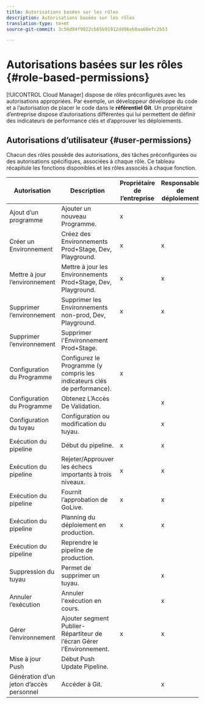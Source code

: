 ```yaml
---
title: Autorisations basées sur les rôles
description: Autorisations basées sur les rôles
translation-type: tm+mt
source-git-commit: 3c56d94f9922cb65b91912dd96eb8aa60efc2b53

---
```



# Autorisations basées sur les rôles {#role-based-permissions}

[!UICONTROL Cloud Manager] dispose de rôles préconfigurés avec les autorisations appropriées. Par exemple, un développeur développe du code et a l’autorisation de placer le code dans le **référentiel Git**. Un propriétaire d’entreprise dispose d’autorisations différentes qui lui permettent de définir des indicateurs de performance clés et d’approuver les déploiements.

## Autorisations d’utilisateur {#user-permissions}

Chacun des rôles possède des autorisations, des tâches préconfigurées ou des autorisations spécifiques, associées à chaque rôle. Ce tableau récapitule les fonctions disponibles et les rôles associés à chaque fonction.

| Autorisation | Description | Propriétaire de l’entreprise | Responsable de déploiement | Responsable de programme | Développeur |
|--- |--- |--- |--- |--- |--- |
| Ajout d’un programme | Ajouter un nouveau Programme. | x |  |  |  |
| Créer un Environnement | Créez des Environnements Prod+Stage, Dev, Playground. | x | x |  |  |
| Mettre à jour l’environnement | Mettre à jour les Environnements Prod+Stage, Dev, Playground. | x | x |  |  |
| Supprimer l’environnement | Supprimer les Environnements non-prod, Dev, Playground. | x | x |  |  |
| Supprimer l’environnement | Supprimer l&#39;Environnement Prod+Stage. |  |  |  |  |
| Configuration du Programme | Configurez le Programme (y compris les indicateurs clés de performance). | x |  |  |  |
| Configuration du Programme | Obtenez L’Accès De Validation. |  | x |  | x |
| Configuration du tuyau | Configuration ou modification du tuyau. |  | x |  |  |
| Exécution du pipeline | Début du pipeline. | x | x |  |  |
| Exécution du pipeline | Rejeter/Approuver les échecs importants à trois niveaux. | x | x | x |  |
| Exécution du pipeline | Fournit l’approbation de GoLive. | x | x | x |  |
| Exécution du pipeline | Planning du déploiement en production. | x | x | x |  |
| Exécution du pipeline | Reprendre le pipeline de production. |  |  |  |  |
| Suppression du tuyau | Permet de supprimer un tuyau. |  | x |  |  |
| Annuler l’exécution | Annuler l&#39;exécution en cours. |  | x |  |  |
| Gérer l’environnement | Ajouter segment Publier-Répartiteur de l’écran Gérer l’Environnement. | x | x |  |  |  |
| Mise à jour Push | Début Push Update Pipeline. |  |  |  |  |
| Génération d’un jeton d’accès personnel | Accéder à Git. |  | x |  | x |

